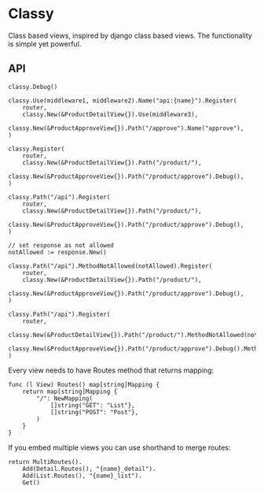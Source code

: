 # Classy

Class based views, inspired by django class based views. The functionality is simple yet powerful.

## API

    classy.Debug()

    classy.Use(middleware1, middleware2).Name("api:{name}").Register(
        router,
        classy.New(&ProductDetailView{}).Use(middleware3),
        classy.New(&ProductApproveView{}).Path("/approve").Name("approve"),
    )

    classy.Register(
        router,
        classy.New(&ProductDetailView{}).Path("/product/"),
        classy.New(&ProductApproveView{}).Path("/product/approve").Debug(),
    )

    classy.Path("/api").Register(
        router,
        classy.New(&ProductDetailView{}).Path("/product/"),
        classy.New(&ProductApproveView{}).Path("/product/approve").Debug(),
    )

    // set response as not allowed
    notAllowed := response.New()

    classy.Path("/api").MethodNotAllowed(notAllowed).Register(
        router,
        classy.New(&ProductDetailView{}).Path("/product/"),
        classy.New(&ProductApproveView{}).Path("/product/approve").Debug(),
    )

    classy.Path("/api").Register(
        router,
        classy.New(&ProductDetailView{}).Path("/product/").MethodNotAllowed(notAllowed),
        classy.New(&ProductApproveView{}).Path("/product/approve").Debug().MethodNotAllowed(notAllowed),
    )

Every view needs to have Routes method that returns mapping:

    func (l View) Routes() map[string]Mapping {
        return map[string]Mapping {
            "/": NewMapping(
                []string("GET": "List"},
                []string("POST": "Post"},
            )
        }
    }

If you embed multiple views you can use shorthand to merge routes:

    return MultiRoutes().
        Add(Detail.Routes(), "{name}_detail").
        Add(List.Routes(), "{name}_list").
        Get()
    
